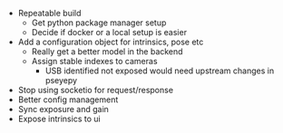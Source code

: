 - Repeatable build
    - Get python package manager setup
    - Decide if docker or a local setup is easier
- Add a configuration object for intrinsics, pose etc
    - Really get a better model in the backend
    - Assign stable indexes to cameras
        - USB identified not exposed would need upstream changes in pseyepy
- Stop using socketio for request/response
- Better config management
- Sync exposure and gain
- Expose intrinsics to ui
